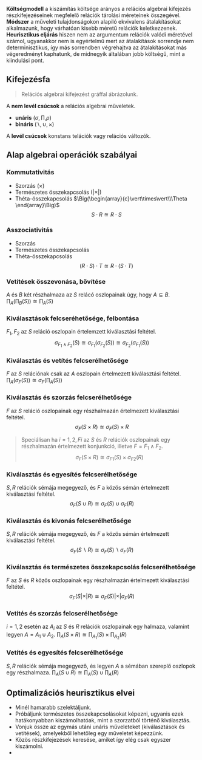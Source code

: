 **Költségmodell** a kiszámítás költsége arányos a relációs algebrai kifejezés részkifejezéseinek megfelelő relációk tárolási méreteinek összegével.
**Módszer** a műveleti tulajdonságokon alapiló ekvivalens átalakításokat alkalmazunk, hogy várhatóan kisebb méretű relációk keletkezzenek.
**Heurisztikus eljárás** hiszen nem az argumentum relációk valódi méretével számol, ugyanakkor nem is egyértelmű mert az átalakítások sorrendje nem determinisztikus, így más sorrendben végrehajtva az átalakításokat más végeredményt kaphatunk, de midnegyik általában jobb költségű, mint a kiindulási pont.

## Kifejezésfa
> Relációs algebrai kifejezést gráffal ábrázolunk.

A **nem levél csúcsok** a relációs algebrai műveletek.
* **unáris** $\Big(\sigma,\prod,\rho\Big)$
* **bináris** $\Big(\backslash,\cup,\times\Big)$

A **levél csúcsok** konstans telációk vagy relációs változók.
## Alap algebrai operációk szabályai
### Kommutativitás
* Szorzás $(\times)$
* Természetes összekapcsolás $(\vert\times\vert)$
* Théta-összekapcsolás $\Big(\begin{array}{c}\vert\times\vert\\\Theta \end{array}\Big)$
$$S\cdot R\approxeq R\cdot S$$
### Asszociativitás
* Szorzás
* Természetes összekapcsolás
* Théta-összekapcsolás
$$
(R\cdot S)\cdot T\approxeq R\cdot(S\cdot T)
$$
### Vetítések összevonása, bővítése
$A$ és $B$ két részhalmaza az $S$ relácó oszlopainak úgy, hogy $A\subseteq B$.
$\prod_A\big(\prod_B(S)\big)\approxeq\prod_A(S)$
### Kiválasztások felcseréhetősége, felbontása
$F_1,F_2$ az $S$ reláció oszlopain értelemzett kiválasztási feltétel.
$$
\sigma_{F_1\land F_2}(S)\approxeq\sigma_{F_1}\big(\sigma_{F_2}(S)\big)\approxeq\sigma_{F_2}\big(\sigma_{F_1}(S)\big)
$$
### Kiválasztás és vetítés felcserélhetősége
$F$ az $S$ relációnak csak az $A$ oszlopain értelmezett kiválasztási feltétel.
$\prod_A\big(\sigma_F(S)\big)\approxeq\sigma_F\big(\prod_A(S)\big)$
### Kiválasztás és szorzás felcserélhetősége
$F$ az $S$ reláció oszlopainak egy részhalmazán értelmezett kiválasztási feltétel.
$$
\sigma_F(S\times R)\approxeq\sigma_F(S)\times R
$$
> Speciálisan ha $i=1,2,Fi$ az $S$ és $R$ relációk oszlopainak egy részhalmazán értelmezett konjunkció, illetve $F=F_1\land F_2$.
> $$
> \sigma_F(S\times R)\approxeq\sigma_{F1}(S)\times\sigma_{F2}(R)
> $$
### Kiválasztás és egyesítés felcserélhetősége
$S,R$ relációk sémája megegyező, és $F$ a közös sémán értelmezett kiválasztási feltétel.
$$
\sigma_F(S\cup R)\approxeq\sigma_F(S)\cup\sigma_F(R)
$$
### Kiválasztás és kivonás felcserélhetősége
$S,R$ relációk sémája megegyező, és $F$ a közös sémán értelmezett kiválasztási feltétel.
$$
\sigma_F(S\backslash R)\approxeq\sigma_F(S)\backslash\sigma_F(R)
$$
### Kiválasztás és természetes összekapcsolás felcserélhetősége
$F$ az $S$ és $R$ közös oszlopainak egy részhalmazán értelmezett kiválasztási feltétel.
$$
\sigma_F(S\vert\times\vert R)\approxeq\sigma_F(S)\vert\times\vert\sigma_F(R)
$$
### Vetítés és szorzás felcserélhetősége
$i=1,2$ esetén az $A_i$ az $S$ és $R$ relációk oszlopainak egy halmaza, valamint legyen $A=A_1\cup A_2$.
$\prod_A(S\times R)\approxeq\prod_{A_1}(S)\times\prod_{A_2}(R)$
### Vetítés és egyesítés felcserélhetősége
$S,R$ relációk sémája megegyező, és legyen $A$ a sémában szereplő oszlopok egy részhalmaza.
$\prod_A(S\cup R)\approxeq\prod_A(S)\cup\prod_A(R)$
## Optimalizációs heurisztikus elvei
* Minél hamarabb szelektáljunk.
* Próbáljunk természetes összekapcsolásokat képezni, ugyanis ezek hatákonyabban kiszámolhatóak, mint a szorzatból történő kiválasztás.
* Vonjuk össze az egymás utáni unáris műveleteket (kiválasztások és vetítések), amelyekből lehetőleg egy műveletet képezzünk.
* Közös részkifejezések keresése, amiket így elég csak egyszer kiszámolni.
*
<!--stackedit_data:
eyJoaXN0b3J5IjpbMTIzNjE0Njk4OF19
-->